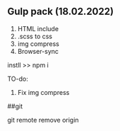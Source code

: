 ## Gulp pack   (18.02.2022)

1. HTML include
2. .scss to css
3. img compress
4. Browser-sync


instll >>  npm i


TO-do:

1. Fix img compress

##git

git remote remove origin
